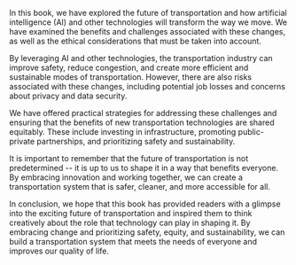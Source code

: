 
In this book, we have explored the future of transportation and how artificial intelligence (AI) and other technologies will transform the way we move. We have examined the benefits and challenges associated with these changes, as well as the ethical considerations that must be taken into account.

By leveraging AI and other technologies, the transportation industry can improve safety, reduce congestion, and create more efficient and sustainable modes of transportation. However, there are also risks associated with these changes, including potential job losses and concerns about privacy and data security.

We have offered practical strategies for addressing these challenges and ensuring that the benefits of new transportation technologies are shared equitably. These include investing in infrastructure, promoting public-private partnerships, and prioritizing safety and sustainability.

It is important to remember that the future of transportation is not predetermined -- it is up to us to shape it in a way that benefits everyone. By embracing innovation and working together, we can create a transportation system that is safer, cleaner, and more accessible for all.

In conclusion, we hope that this book has provided readers with a glimpse into the exciting future of transportation and inspired them to think creatively about the role that technology can play in shaping it. By embracing change and prioritizing safety, equity, and sustainability, we can build a transportation system that meets the needs of everyone and improves our quality of life.